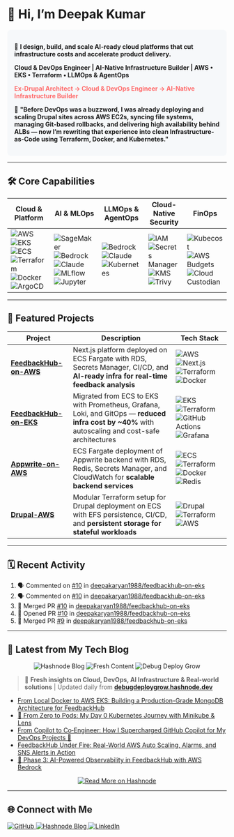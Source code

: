 # 👋 Hi, I’m Deepak Kumar  

<div style="background-color:#f6f8fa; padding:16px; border-radius:8px;">

🚀 **I design, build, and scale AI-ready cloud platforms that cut infrastructure costs and accelerate product delivery.**  

**Cloud & DevOps Engineer&nbsp;|&nbsp;AI-Native Infrastructure Builder&nbsp;|&nbsp;AWS • EKS • Terraform • LLMOps & AgentOps**  

<span style="color:#FF6B6B; font-weight:bold;">Ex-Drupal Architect → Cloud & DevOps Engineer → AI-Native Infrastructure Builder</span>  

💬 **"Before DevOps was a buzzword, I was already deploying and scaling Drupal sites across AWS EC2s, syncing file systems, managing Git-based rollbacks, and delivering high availability behind ALBs — now I’m rewriting that experience into clean Infrastructure-as-Code using Terraform, Docker, and Kubernetes."**

</div>

---

## 🛠 Core Capabilities

| **Cloud & Platform** | **AI & MLOps** | **LLMOps & AgentOps** | **Cloud-Native Security** | **FinOps** |
|----------------------|----------------|-----------------------|---------------------------|------------|
| ![AWS](https://img.shields.io/badge/AWS-232F3E?logo=amazon-aws&logoColor=white) ![EKS](https://img.shields.io/badge/EKS-FF9900?logo=amazon-eks&logoColor=white) ![ECS](https://img.shields.io/badge/ECS-F8991D?logo=amazon-ecs&logoColor=white) ![Terraform](https://img.shields.io/badge/Terraform-844FBA?logo=terraform&logoColor=white) ![Docker](https://img.shields.io/badge/Docker-2496ED?logo=docker&logoColor=white) ![ArgoCD](https://img.shields.io/badge/ArgoCD-FE5F55?logo=argo&logoColor=white) | ![SageMaker](https://img.shields.io/badge/SageMaker-FF9900?logo=amazon-aws&logoColor=white) ![Bedrock](https://img.shields.io/badge/Bedrock-FF9900?logo=amazon-aws&logoColor=white) ![Claude](https://img.shields.io/badge/Claude-000000?logo=anthropic&logoColor=white) ![MLflow](https://img.shields.io/badge/MLflow-0194E2?logo=mlflow&logoColor=white) ![Jupyter](https://img.shields.io/badge/Jupyter-F37626?logo=jupyter&logoColor=white) | ![Bedrock](https://img.shields.io/badge/Bedrock-FF9900?logo=amazon-aws&logoColor=white) ![Claude](https://img.shields.io/badge/Claude-000000?logo=anthropic&logoColor=white) ![Kubernetes](https://img.shields.io/badge/Kubernetes-326CE5?logo=kubernetes&logoColor=white) | ![IAM](https://img.shields.io/badge/IAM-232F3E?logo=amazon-aws&logoColor=white) ![Secrets Manager](https://img.shields.io/badge/Secrets_Manager-232F3E?logo=amazon-aws&logoColor=white) ![KMS](https://img.shields.io/badge/KMS-232F3E?logo=amazon-aws&logoColor=white) ![Trivy](https://img.shields.io/badge/Trivy-1904DA?logo=aqua&logoColor=white) | ![Kubecost](https://img.shields.io/badge/Kubecost-000000?logo=kubecost&logoColor=white) ![AWS Budgets](https://img.shields.io/badge/AWS_Budgets-232F3E?logo=amazon-aws&logoColor=white) ![Cloud Custodian](https://img.shields.io/badge/Cloud_Custodian-000000?logoColor=white) |

---

## 🚀 Featured Projects

| Project | Description | Tech Stack |
|---------|-------------|------------|
| [**FeedbackHub-on-AWS**](https://github.com/deepakaryan1988/feedbackhub-on-awsform) | Next.js platform deployed on ECS Fargate with RDS, Secrets Manager, CI/CD, and **AI-ready infra for real-time feedback analysis** | ![AWS](https://img.shields.io/badge/AWS-232F3E?logo=amazon-aws&logoColor=white) ![Next.js](https://img.shields.io/badge/Next.js-000000?logo=nextdotjs&logoColor=white) ![Terraform](https://img.shields.io/badge/Terraform-844FBA?logo=terraform&logoColor=white) ![Docker](https://img.shields.io/badge/Docker-2496ED?logo=docker&logoColor=white) |
| [**FeedbackHub-on-EKS**](https://github.com/deepakaryan1988/feedbackhub-on-eks) | Migrated from ECS to EKS with Prometheus, Grafana, Loki, and GitOps — **reduced infra cost by ~40%** with autoscaling and cost-safe architectures | ![EKS](https://img.shields.io/badge/EKS-FF9900?logo=amazon-eks&logoColor=white) ![Terraform](https://img.shields.io/badge/Terraform-844FBA?logo=terraform&logoColor=white) ![GitHub Actions](https://img.shields.io/badge/GitHub%20Actions-2088FF?logo=github-actions&logoColor=white) ![Grafana](https://img.shields.io/badge/Grafana-F46800?logo=grafana&logoColor=white) |
| [**Appwrite-on-AWS**](https://github.com/deepakaryan1988/appwrite-on-aws) | ECS Fargate deployment of Appwrite backend with RDS, Redis, Secrets Manager, and CloudWatch for **scalable backend services** | ![ECS](https://img.shields.io/badge/ECS-F8991D?logo=amazon-ecs&logoColor=white) ![Terraform](https://img.shields.io/badge/Terraform-844FBA?logo=terraform&logoColor=white) ![Docker](https://img.shields.io/badge/Docker-2496ED?logo=docker&logoColor=white) ![Redis](https://img.shields.io/badge/Redis-DC382D?logo=redis&logoColor=white) |
| [**Drupal-AWS**](https://github.com/deepakaryan1988/Drupal-AWS) | Modular Terraform setup for Drupal deployment on ECS with EFS persistence, CI/CD, and **persistent storage for stateful workloads** | ![Drupal](https://img.shields.io/badge/Drupal-0678BE?logo=drupal&logoColor=white) ![Terraform](https://img.shields.io/badge/Terraform-844FBA?logo=terraform&logoColor=white) ![AWS](https://img.shields.io/badge/AWS-232F3E?logo=amazon-aws&logoColor=white) |

---

## 🗓 Recent Activity

<!--START_SECTION:activity-->
1. 🗣 Commented on [#10](https://github.com//deepakaryan1988/feedbackhub-on-eks/issues/10) in [deepakaryan1988/feedbackhub-on-eks](https://github.com//deepakaryan1988/feedbackhub-on-eks)
2. 🗣 Commented on [#10](https://github.com//deepakaryan1988/feedbackhub-on-eks/issues/10) in [deepakaryan1988/feedbackhub-on-eks](https://github.com//deepakaryan1988/feedbackhub-on-eks)
3. 🎉 Merged PR [#10](https://github.com//deepakaryan1988/feedbackhub-on-eks/pull/10) in [deepakaryan1988/feedbackhub-on-eks](https://github.com//deepakaryan1988/feedbackhub-on-eks)
4. 💪 Opened PR [#10](https://github.com//deepakaryan1988/feedbackhub-on-eks/pull/10) in [deepakaryan1988/feedbackhub-on-eks](https://github.com//deepakaryan1988/feedbackhub-on-eks)
5. 🎉 Merged PR [#9](https://github.com//deepakaryan1988/feedbackhub-on-eks/pull/9) in [deepakaryan1988/feedbackhub-on-eks](https://github.com//deepakaryan1988/feedbackhub-on-eks)
<!--END_SECTION:activity-->

---

## 📰 Latest from My Tech Blog 
<div align="center">
  <img src="https://img.shields.io/badge/Hashnode-2962FF?style=for-the-badge&logo=hashnode&logoColor=white" alt="Hashnode Blog"/>
  <img src="https://img.shields.io/badge/Fresh_Content-00D4AA?style=for-the-badge&logo=rss&logoColor=white" alt="Fresh Content"/>
  <img src="https://img.shields.io/badge/Debug_Deploy_Grow-FF6B6B?style=for-the-badge&logo=rocket&logoColor=white" alt="Debug Deploy Grow"/>
</div>

> 🚀 **Fresh insights on Cloud, DevOps, AI Infrastructure & Real-world solutions** | Updated daily from <a href="https://debugdeploygrow.hashnode.dev" target="_blank">**debugdeploygrow.hashnode.dev**</a> 

<!-- HASHNODE_BLOG:START -->
- [From Local Docker to AWS EKS: Building a Production-Grade MongoDB Architecture for FeedbackHub](https://debugdeploygrow.hashnode.dev/from-local-docker-to-aws-eks-building-a-production-grade-mongodb-architecture-for-feedbackhub)
- [🚀 From Zero to Pods: My Day 0 Kubernetes Journey with Minikube & Lens](https://debugdeploygrow.hashnode.dev/from-zero-to-pods-my-day-0-kubernetes-journey-with-minikube-and-lens)
- [From Copilot to Co‑Engineer: How I Supercharged GitHub Copilot for My DevOps Projects 🚀](https://debugdeploygrow.hashnode.dev/from-copilot-to-coengineer-how-i-supercharged-github-copilot-for-my-devops-projects)
- [FeedbackHub Under Fire: Real-World AWS Auto Scaling, Alarms, and SNS Alerts in Action](https://debugdeploygrow.hashnode.dev/feedbackhub-under-fire-real-world-aws-auto-scaling-alarms-and-sns-alerts-in-action)
- [🚀 Phase 3: AI-Powered Observability in FeedbackHub with AWS Bedrock](https://debugdeploygrow.hashnode.dev/phase-3-ai-powered-observability-in-feedbackhub-with-aws-bedrock)

<!-- HASHNODE_BLOG:END -->

<div align="center">
  <a href="https://debugdeploygrow.hashnode.dev" target="_blank">
    <img src="https://img.shields.io/badge/📖_Read_More_Articles-2962FF?style=for-the-badge&logo=hashnode&logoColor=white" alt="Read More on Hashnode"/>
  </a>
</div>

---

## 🌐 Connect with Me  

<a href="https://github.com/deepakaryan1988">
  <img src="https://img.shields.io/badge/GitHub-181717?logo=github&logoColor=white" alt="GitHub"/>
</a>
<a href="https://debugdeploygrow.hashnode.dev" target="_blank">
  <img src="https://img.shields.io/badge/Blog-2962FF?logo=hashnode&logoColor=white" alt="Hashnode Blog"/>
</a>
<a href="https://www.linkedin.com/in/deepakaryan1988/" target="_blank">
  <img src="https://img.shields.io/badge/LinkedIn-0A66C2?logo=linkedin&logoColor=white" alt="LinkedIn"/>
</a>
